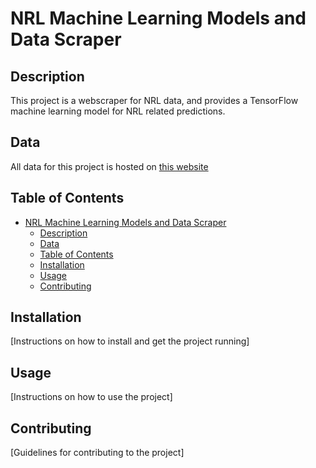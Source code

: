 # NRL Machine Learning Models and Data Scraper

## Description
This project is a webscraper for NRL data, and provides a TensorFlow machine learning model for NRL related predictions. 


## Data
All data for this project is hosted on [this website](nrlpredictions.net)

## Table of Contents

- [NRL Machine Learning Models and Data Scraper](#nrl-machine-learning-models-and-data-scraper)
  - [Description](#description)
  - [Data](#data)
  - [Table of Contents](#table-of-contents)
  - [Installation](#installation)
  - [Usage](#usage)
  - [Contributing](#contributing)

## Installation

[Instructions on how to install and get the project running]

## Usage

[Instructions on how to use the project]

## Contributing

[Guidelines for contributing to the project]
